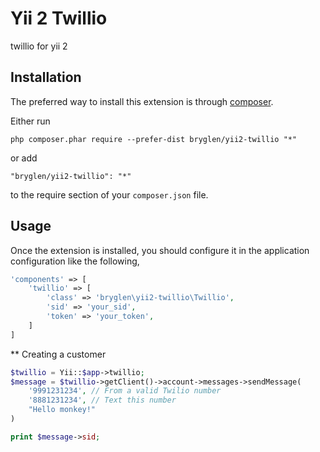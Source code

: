 Yii 2 Twillio
===========================
twillio for yii 2

Installation
------------

The preferred way to install this extension is through [composer](http://getcomposer.org/download/).

Either run

```
php composer.phar require --prefer-dist bryglen/yii2-twillio "*"
```

or add

```
"bryglen/yii2-twillio": "*"
```

to the require section of your `composer.json` file.


Usage
-----

Once the extension is installed, you should configure it in the application configuration like the following,

```php
'components' => [
    'twillio' => [
        'class' => 'bryglen\yii2-twillio\Twillio',
        'sid' => 'your_sid',
        'token' => 'your_token',
    ]
]
```

** Creating a customer

```php
$twillio = Yii::$app->twillio;
$message = $twillio->getClient()->account->messages->sendMessage(
    '9991231234', // From a valid Twilio number
    '8881231234', // Text this number
    "Hello monkey!"
)

print $message->sid;
```
